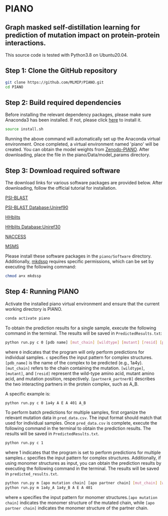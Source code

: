# PIANO
## Graph masked self-distillation learning for prediction of mutation impact on protein-protein interactions.

This source code is tested with Python3.8 on Ubuntu20.04.

## Step 1\: Clone the GitHub repository

```bash
git clone https://github.com/MLMIP/PIANO.git
cd PIANO
```

## Step 2\: Build required dependencies
Before installing the relevant dependency packages, please make sure Anaconda3 has been installed. If not, please click [here](https://www.anaconda.com/download#downloads) to install it.

```bash
source install.sh
```
Running the above command will automatically set up the Anaconda virtual environment. Once completed, a virtual environment named 'piano' will be created. You can obtain the model weights from [Zenodo-PIANO](https://doi.org/10.5281/zenodo.13375314). After downloading, place the file in the piano/Data/model_params directory.

## Step 3\: Download required software

The download links for various software packages are provided below. After downloading, follow the official tutorial for installation.

[PSI-BLAST](https://blast.ncbi.nlm.nih.gov/doc/blast-help/downloadblastdata.html)

[PSI-BLAST Database\:Uniref90](https://ftp.uniprot.org/pub/databases/uniprot/uniref/uniref90/)

[HHblits](https://github.com/soedinglab/hh-suite)

[HHblits Database\:Uniref30](https://gwdu111.gwdg.de/\~compbiol/uniclust/2023_02/)

[NACCESS](http://www.bioinf.manchester.ac.uk/naccess/)

[MSMS](https://ccsb.scripps.edu/msms/downloads/)

Please install these software packages in the `piano/Software` directory. Additionally, [mkdssp](https://github.com/cmbi/hssp/releases) requires specific permissions, which can be set by executing the following command:
```bash
chmod a+x mkdssp
```

## Step 4\: Running PIANO

Activate the installed piano virtual environment and ensure that the current working directory is PIANO.

```bash
conda activate piano
```

To obtain the prediction results for a single sample, execute the following command in the terminal. The results will be saved in `PredictedResults.txt`:

```bash
python run.py c 0 [pdb name] [mut_chain] [wildtype] [mutant] [resid] [partnerA_partnerB]
```

where `0` indicates that the program will only perform predictions for individual samples. `c` specifies the input pattern for complex structures. `[pdb_name]` is the name of the complex to be predicted (e.g., 1a4y). `[mut_chain]` refers to the chain containing the mutation. `[wildtype]`, `[mutant]`, and `[resid]` represent the wild-type amino acid, mutant amino acid, and mutation position, respectively. `[partnerA_partnerB]` describes the two interacting partners in the protein complex, such as A\_B.

A specific example is:

```bash
python run.py c 0 1a4y A E A 401 A_B
```

To perform batch predictions for multiple samples, first organize the relevant mutation data in `pred_data.csv`. The input format should match that used for individual samples. Once `pred_data.csv` is complete, execute the following command in the terminal to obtain the prediction results. The results will be saved in `PredictedResults.txt`.

```bash
python run.py c 1
```
where 1 indicates that the program is set to perform predictions for multiple samples.`c` specifies the input pattern for complex structures.
Additionally, if using monomer structures as input, you can obtain the prediction results by executing the following command in the terminal. The results will be saved in `predicted_results.txt`.
```bash
python run.py m [apo mutation chain] [apo partner chain] [mut_chain] [wildtype] [mutant] [resid]
python run.py m 1a4y_A 1a4y_B A E A 401
```
where `m` specifies the input pattern for monomer structures.`[apo mutation chain]` indicates the monomer structure of the mutated chain, while `[apo partner chain]` indicates the monomer structure of the partner chain.
